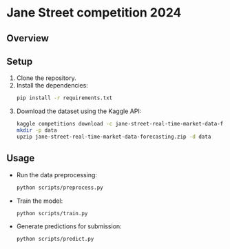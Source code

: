 # Jane Street competition 2024

## Overview

## Setup
1. Clone the repository.
2. Install the dependencies:
   ```bash
   pip install -r requirements.txt
   ```
3. Download the dataset using the Kaggle API:
   ```bash
   kaggle competitions download -c jane-street-real-time-market-data-forecasting
   mkdir -p data
   upzip jane-street-real-time-market-data-forecasting.zip -d data
   ```

## Usage
- Run the data preprocessing:
  ```bash
  python scripts/preprocess.py
  ```
- Train the model:
  ```bash
  python scripts/train.py
  ```
- Generate predictions for submission:
  ```bash
  python scripts/predict.py
  ```
